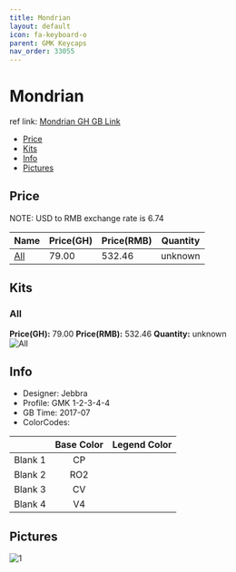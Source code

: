 ```yaml
---
title: Mondrian
layout: default
icon: fa-keyboard-o
parent: GMK Keycaps
nav_order: 33055
---
```


# Mondrian

ref link: [Mondrian GH GB Link](https://geekhack.org/index.php?topic=90440.0)

* [Price](#price)
* [Kits](#kits)
* [Info](#info)
* [Pictures](#pictures)


## Price  
NOTE: USD to RMB exchange rate is 6.74

| Name          | Price(GH)    |  Price(RMB) | Quantity |
| ------------- | ------------ |  ---------- | -------- |
|[All](#all)|79.00|532.46|unknown|


## Kits
### All
**Price(GH):** 79.00    **Price(RMB):** 532.46    **Quantity:** unknown  
<img src="{{ 'assets/images/gmk-keycaps/mondrian/kits_pics/all.jpg' | relative_url }}" alt="All" class="image featured">


## Info
* Designer: Jebbra
* Profile: GMK 1-2-3-4-4
* GB Time: 2017-07
* ColorCodes:  

| |Base Color     | Legend Color
| :-------------: | :-------------: | :------------:
|Blank 1|CP|
|Blank 2|RO2|
|Blank 3|CV|
|Blank 4|V4|


## Pictures
<img src="{{ 'assets/images/gmk-keycaps/mondrian/rendering_pics/1.jpg' | relative_url }}" alt="1" class="image featured">

